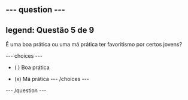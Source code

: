 --- question ---
---
legend: Questão 5 de 9
---

É uma boa prática ou uma má prática ter favoritismo por certos jovens?

--- choices ---
- ( ) Boa prática

- (x) Má prática --- /choices ---

--- /question ---
